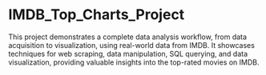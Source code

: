 # IMDB_Top_Charts_Project
This project demonstrates a complete data analysis workflow, from data acquisition to visualization, using real-world data from IMDB. It showcases techniques for web scraping, data manipulation, SQL querying, and data visualization, providing valuable insights into the top-rated movies on IMDB.
